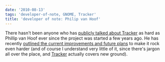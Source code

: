 ```yaml
---
date: '2010-08-13'
tags: 'developer-of-note, GNOME, Tracker'
title: 'developer of note: Philip van Hoof'
---
```


There hasn\'t been anyone who has [publicly talked about Tracker] as
hard as Phillip van Hoof ever since the project was started a few years
ago. He has recently [outlined the current improvements and future
plans] to make it rock even harder (and of course I understand very
little of it, since there\'s jargon all over the place, and [Tracker]
actually covers new ground).

  [publicly talked about Tracker]: http://pvanhoof.be/blog/index.php/category/tracker
  [outlined the current improvements and future plans]: http://mail.gnome.org/archives/tracker-list/2010-August/msg00008.html
  [Tracker]: http://projects.gnome.org/tracker/
